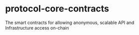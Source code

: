 # protocol-core-contracts
The smart contracts for allowing anonymous, scalable API and Infrastructure access on-chain